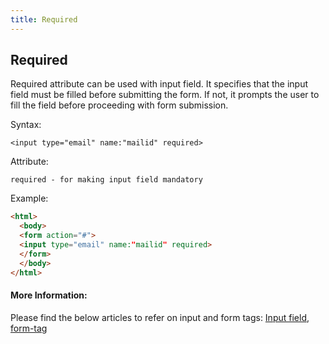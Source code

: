 ```yaml
---
title: Required
---
```

## Required

Required attribute can be used with input field. It specifies that the input field must be filled before submitting the form. If not, it prompts the user to fill the field before proceeding with form submission.

Syntax: 

`<input type="email" name:"mailid" required>`

Attribute:

`required - for making input field mandatory`

Example:
```html
<html>
  <body>
  <form action="#">
  <input type="email" name:"mailid" required>
  </form>
  </body>
</html>
```

#### More Information:
<!-- Please add any articles you think might be helpful to read before writing the article -->
Please find the below articles to refer on input and form tags:
[Input field](https://guide.freecodecamp.org/html/elements/input),
[form-tag](https://guide.freecodecamp.org/html/elements/form-tag)
